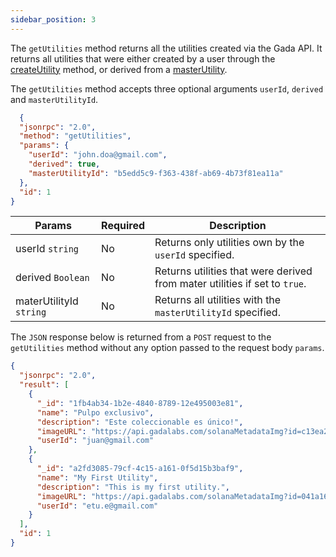 ```yaml
---
sidebar_position: 3
---
```



The `getUtilities` method returns all the utilities created via the Gada API. It returns all utilities that were either created by a user through the [createUtility](http:/localhost:3000/createUtility) method, or derived from a [masterUtility](http:/localhost:3000/createMasterUtility).

The `getUtilities` method accepts three optional arguments `userId`, `derived` and `masterUtilityId`.

```json
  {
  "jsonrpc": "2.0",
  "method": "getUtilities",
  "params": {
    "userId": "john.doa@gmail.com",
    "derived": true,
    "masterUtilityId": "b5edd5c9-f363-438f-ab69-4b73f81ea11a"
  },
  "id": 1
}
```

| Params                       | Required                              | Description
|------------------------------|---------------------------------------|---------------------------------------|
| userId `string`              | No                                    | Returns only utilities own by the `userId` specified.
| derived `Boolean`            | No                                    | Returns utilities that were derived from mater utilities if set to `true`.
| materUtilityId `string`      | No                                    | Returns all utilities with the `masterUtilityId` specified.

The `JSON` response below is returned from a `POST` request to the `getUtilities` method without any option passed to the request body `params`.

```json
{
  "jsonrpc": "2.0",
  "result": [
    {
      "_id": "1fb4ab34-1b2e-4840-8789-12e495003e81",
      "name": "Pulpo exclusivo",
      "description": "Este coleccionable es único!",
      "imageURL": "https://api.gadalabs.com/solanaMetadataImg?id=c13ea2f3-221f-4561-83a8-f4645736b53e",
      "userId": "juan@gmail.com"
    },
    {
      "_id": "a2fd3085-79cf-4c15-a161-0f5d15b3baf9",
      "name": "My First Utility",
      "description": "This is my first utility.",
      "imageURL": "https://api.gadalabs.com/solanaMetadataImg?id=041a1606-8573-4508-ad22-c303658bb43d",
      "userId": "etu.e@gmail.com"
    }
  ],
  "id": 1
}
```
